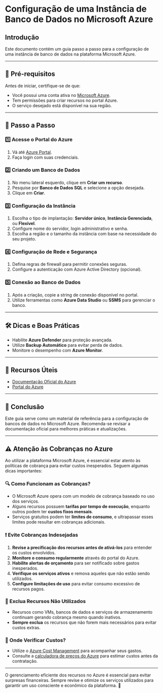 # Configuração de uma Instância de Banco de Dados no Microsoft Azure

## Introdução
Este documento contém um guia passo a passo para a configuração de uma instância de banco de dados na plataforma Microsoft Azure.

---

## 📌 Pré-requisitos
Antes de iniciar, certifique-se de que:
- Você possui uma conta ativa no [Microsoft Azure](https://portal.azure.com).
- Tem permissões para criar recursos no portal Azure.
- O serviço desejado está disponível na sua região.

---

## 🔧 Passo a Passo

### 1️⃣ Acesse o Portal do Azure
1. Vá até [Azure Portal](https://portal.azure.com).
2. Faça login com suas credenciais.

### 2️⃣ Criando um Banco de Dados
1. No menu lateral esquerdo, clique em **Criar um recurso**.
2. Pesquise por **Banco de Dados SQL** e selecione a opção desejada.
3. Clique em **Criar**.

### 3️⃣ Configuração da Instância
1. Escolha o tipo de implantação: **Servidor único**, **Instância Gerenciada**, ou **Flexível**.
2. Configure nome do servidor, login administrativo e senha.
3. Escolha a região e o tamanho da instância com base na necessidade do seu projeto.

### 4️⃣ Configuração de Rede e Segurança
1. Defina regras de firewall para permitir conexões seguras.
2. Configure a autenticação com Azure Active Directory (opcional).

### 5️⃣ Conexão ao Banco de Dados
1. Após a criação, copie a string de conexão disponível no portal.
2. Utilize ferramentas como **Azure Data Studio** ou **SSMS** para gerenciar o banco.

---

## 🛠️ Dicas e Boas Práticas
- Habilite **Azure Defender** para proteção avançada.
- Utilize **Backup Automático** para evitar perda de dados.
- Monitore o desempenho com **Azure Monitor**.

---

## 🔗 Recursos Úteis
- [Documentação Oficial do Azure](https://learn.microsoft.com/pt-br/azure/)
- [Portal do Azure](https://portal.azure.com)

---

## 📌 Conclusão
Este guia serve como um material de referência para a configuração de bancos de dados no Microsoft Azure. Recomenda-se revisar a documentação oficial para melhores práticas e atualizações.

---

## ⚠️ Atenção às Cobranças no Azure

Ao utilizar a plataforma Microsoft Azure, é essencial estar atento às políticas de cobrança para evitar custos inesperados. Seguem algumas dicas importantes:

### 🔍 Como Funcionam as Cobranças?
- O Microsoft Azure opera com um modelo de cobrança baseado no uso dos serviços.
- Alguns recursos possuem **tarifas por tempo de execução**, enquanto outros podem ter **custos fixos mensais**.
- Serviços gratuitos podem ter **limites de consumo**, e ultrapassar esses limites pode resultar em cobranças adicionais.

### ❗ Evite Cobranças Indesejadas
1. **Revise a precificação dos recursos antes de ativá-los** para entender os custos envolvidos.
2. **Monitore o consumo regularmente** através do portal do Azure.
3. **Habilite alertas de orçamento** para ser notificado sobre gastos inesperados.
4. **Verifique os serviços ativos** e remova aqueles que não estão sendo utilizados.
5. **Configure limitações de uso** para evitar consumo excessivo de recursos pagos.

### 🛑 Exclua Recursos Não Utilizados
- Recursos como VMs, bancos de dados e serviços de armazenamento continuam gerando cobrança mesmo quando inativos.
- **Sempre exclua** os recursos que não forem mais necessários para evitar custos extras.

### 📌 Onde Verificar Custos?
- Utilize o [Azure Cost Management](https://portal.azure.com/#blade/Microsoft_Azure_CostManagement/Menu/overview) para acompanhar seus gastos.
- Consulte a [calculadora de preços do Azure](https://azure.microsoft.com/pt-br/pricing/calculator/) para estimar custos antes da contratação.

---

O gerenciamento eficiente dos recursos no Azure é essencial para evitar surpresas financeiras. Sempre revise e otimize os serviços utilizados para garantir um uso consciente e econômico da plataforma. 🚀
